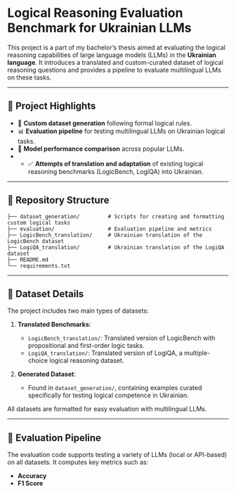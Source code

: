 # Logical Reasoning Evaluation Benchmark for Ukrainian LLMs

This project is a part of my bachelor’s thesis aimed at evaluating the logical reasoning capabilities of large language models (LLMs) in the **Ukrainian language**. It introduces a translated and custom-curated dataset of logical reasoning questions and provides a pipeline to evaluate multilingual LLMs on these tasks.

---

## 🧠 Project Highlights

- 🧩 **Custom dataset generation** following formal logical rules.
- 📊 **Evaluation pipeline** for testing multilingual LLMs on Ukrainian logical tasks.
- 🤖 **Model performance comparison** across popular LLMs.
- - ✅ **Attempts of translation and adaptation** of existing logical reasoning benchmarks (LogicBench, LogiQA) into Ukrainian.


---
## 📁 Repository Structure

```
├── dataset_generation/         # Scripts for creating and formatting custom logical tasks
├── evaluation/                 # Evaluation pipeline and metrics
├── LogicBench_translation/     # Ukrainian translation of the LogicBench dataset
├── LogiQA_translation/         # Ukrainian translation of the LogiQA dataset
├── README.md
└── requirements.txt
```
---

## 📂 Dataset Details

The project includes two main types of datasets:

1. **Translated Benchmarks**:
   - `LogicBench_translation/`: Translated version of LogicBench with propositional and first-order logic tasks.
   - `LogiQA_translation/`: Translated version of LogiQA, a multiple-choice logical reasoning dataset.

2. **Generated Dataset**:
   - Found in `dataset_generation/`, containing examples curated specifically for testing logical competence in Ukrainian.

All datasets are formatted for easy evaluation with multilingual LLMs.

---

## 🚀 Evaluation Pipeline

The evaluation code supports testing a variety of LLMs (local or API-based) on all datasets. It computes key metrics such as:

- **Accuracy**
- **F1 Score**